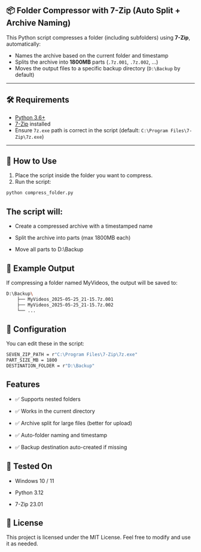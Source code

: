 ## 📦 Folder Compressor with 7-Zip (Auto Split + Archive Naming)

This Python script compresses a folder (including subfolders) using **7-Zip**, automatically:

- Names the archive based on the current folder and timestamp
- Splits the archive into **1800MB** parts (`.7z.001`, `.7z.002`, ...)
- Moves the output files to a specific backup directory (`D:\Backup` by default)

---

## 🛠 Requirements

- [Python 3.6+](https://www.python.org/downloads/)
- [7-Zip](https://www.7-zip.org/) installed
- Ensure `7z.exe` path is correct in the script (default: `C:\Program Files\7-Zip\7z.exe`)

---

## 🚀 How to Use

1. Place the script inside the folder you want to compress.
2. Run the script:

```bash
python compress_folder.py
```
## The script will:

- Create a compressed archive with a timestamped name

- Split the archive into parts (max 1800MB each)

- Move all parts to D:\Backup

## 🧰 Example Output
If compressing a folder named MyVideos, the output will be saved to:
  ```bash
  D:\Backup\
      ├── MyVideos_2025-05-25_21-15.7z.001
      ├── MyVideos_2025-05-25_21-15.7z.002
      └── ...
  ```
## 🔧 Configuration
  You can edit these in the script:
  ```bash
  SEVEN_ZIP_PATH = r"C:\Program Files\7-Zip\7z.exe"
  PART_SIZE_MB = 1800
  DESTINATION_FOLDER = r"D:\Backup"
 ```
## Features
* ✅ Supports nested folders

* ✅ Works in the current directory

* ✅ Archive split for large files (better for upload)

* ✅ Auto-folder naming and timestamp

* ✅ Backup destination auto-created if missing

## 🧪 Tested On

* Windows 10 / 11

* Python 3.12

* 7-Zip 23.01
## 📄 License
This project is licensed under the MIT License. Feel free to modify and use it as needed.

